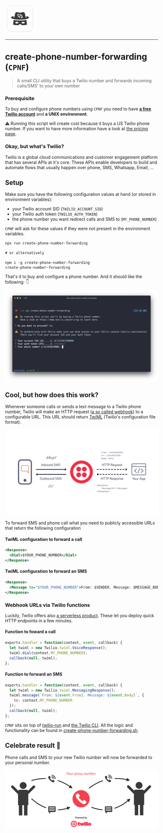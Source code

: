 ![Logo showing a masked man with a hat](./logo.jpg)

---

# create-phone-number-forwarding (`CPNF`)

> A small CLI utility that buys a Twilio number and forwards incoming calls/SMS' to your own number

### Prerequisite

To buy and configure phone numbers using `CPNF` you need to have **[a free Twilio account](http://twilio.com/try-twilio?utm_source=devangel&utm_medium=github&utm_campaign=create-phone-number-forwarding)** and **a UNIX environment**.

⚠️ Running this script will create cost because it buys a US Twilio phone number. If you want to have more information have a look at [the pricing page](https://www.twilio.com/pricing).

### Okay, but what's Twilio?

Twilio is a global cloud communications and customer engagement platform that has several APIs at it's core. These APIs enable developers to build and automate flows that usually happen over phone, SMS, Whatsapp, Email, ...

## Setup

Make sure you have the following configuration values at hand (or stored in environment variables):

- your Twilio account SID (`TWILIO_ACCOUNT_SID`)
- your Twilio auth token (`TWILIO_AUTH_TOKEN`)
- the phone number you want redirect calls and SMS to (`MY_PHONE_NUMBER`)

`CPNF` will ask for these values if they were not present in the environment variables.

```
npx run create-phone-number-forwarding

# or alternatively

npm i -g create-phone-number-forwarding
create-phone-number-forwarding
```

That's it to buy and configure a phone number. And it should like the following: 👇

![create-phone-number-forwarding in the terminal](./docs/cpnf-terminal.png)

## Cool, but how does this work?

Whenever someone calls or sends a text message to a Twilio phone number, Twilio will make an HTTP request ([a so called webhook](https://www.twilio.com/docs/glossary/what-is-a-webhook)) to a configurable URL. This URL should return [TwiML](https://www.twilio.com/docs/glossary/what-is-twilio-markup-language-twiml) (Twilio's configuration file format).

![Diagram showing the webhook flow for twilio numbers](./docs/incoming-sms-diagram.png)

To forward SMS and phone call what you need to publicly accessible URLs that return the following configuration

#### TwiML configuration to forward a call

```xml
<Response>
  <Dial>$YOUR_PHONE_NUMBER</Dial>
</Response>
```

#### TwiML configuration to forward an SMS

```xml
<Response>
  <Message to="$YOUR_PHONE_NUMBER">From: $SENDER. Message: $MESSAGE_BODY</Message>
</Response>
```

### Webhook URLs via Twilio functions

Luckily, Twilio offers also [a serverless product](https://www.twilio.com/docs/runtime/functions). These let you deploy quick HTTP endpoints in a few minutes.

#### Function to foward a call

```js
exports.handler = function(context, event, callback) {
  let twiml = new Twilio.twiml.VoiceResponse();
  twiml.dial(context.MY_PHONE_NUMBER);
  callback(null, twiml);
};
```

#### Function to forward an SMS

```js
exports.handler = function(context, event, callback) {
  let twiml = new Twilio.twiml.MessagingResponse();
  twiml.message(`From: ${event.From}. Message: ${event.Body}`, {
    to: context.MY_PHONE_NUMBER
  });
  callback(null, twiml);
};
```

`CPNF` sits on top of [twilio-run](https://github.com/twilio-labs/twilio-run) and [the Twilio CLI](https://www.twilio.com/docs/twilio-cli/quickstart). All the logic and functionality can be found in [create-phone-number-forwarding.sh](https://github.com/stefanjudis/create-phone-number-forwarding/blob/master/bin/create-phone-number-forwarding.sh).

## Celebrate result 🎉

Phone calls and SMS to your new Twilio number will now be forwarded to your personal number.

![Diagram showing the flow of the proxy number](./docs/call-flow-diagram.png)
